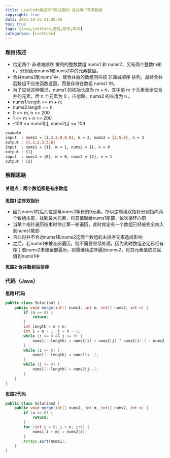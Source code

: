 ```yaml
---
title: LeetCode精选TOP面试题88.合并两个有序数组
copyright: true
data: 2021-10-25 21:00:00
toc: true
tags: [Java,LeetCode,数组,排序,面试]
categories: [LeetCode]
---
```

### 题目描述
+ 给定两个 非递减顺序 排列的整数数组 nums1 和 nums2，另有两个整数m和n，分别表示nums1和nums2中的元素数目。
+ 合并nums2到nums1中，使合并后的数组同样按 非递减顺序 排列。最终合并后数组不应由函数返回，而是存储在数组 nums1 中。
+ 为了应对这种情况，nums1 的初始长度为 m + n，其中前 m 个元素表示应合并的元素，后 n 个元素为 0 ，应忽略。nums2 的长度为 n 。
+ nums1.length == m + n; 
+ nums2.length == n
+ 0 <= m, n <= 200
+ 1 <= m + n <= 200
+ -109 <= nums1[i], nums2[j] <= 109

```bash
example
input  : nums1 = {1,2,3,0,0,0}, m = 3, nums2 = {2,5,6}, n = 3
output : {1,2,2,3,5,6}
input  : nums1 = {1}, m = 1, nums2 = {}, n = 0
output : {1}
input  : nums1 = {0}, m = 0, nums2 = {2}, n = 1
output : {2}
```
<!--more-->
### 解题思路
#### 关键点：两个数组都是有序数组

**思路1 逆序双指针**
+ 因为nums1的后几位是与nums2等长的0元素，所以逆序用双指针分别指向两个数组末尾，找到最大元素，将其值赋给nums1尾部，依次循环向前
+ 当某个指针遍历结束时停止第一轮遍历，此时肯定有一个数组已经被完全纳入到nums1尾部
+ 且此时并不会对nums1和nums2这两个数组的未排序元素造成影响
+ 之后，若nums1未被全部遍历，则不需要继续处理，因为此时数组必定已经有序；若nums2未被全部遍历，则需继续逆序遍历nums2，将其元素值依次赋值到nums1中

**思路2 合并数组后排序**

### 代码（Java）
**思路1代码**
```java
public class Solution1 {
    public void merge(int[] nums1, int m, int[] nums2, int n) {
        if (n == 0) {
            return;
        }
        int length = m + n;
        int i = m - 1, j = n - 1;
        while (i >= 0 && j >= 0) {
            nums1[--length] = nums1[i] > nums2[j] ? nums1[i--] : nums2[j--];
        }
        while (i >= 0) {
            nums1[--length] = nums1[i--];
        }
        while (j >= 0) {
            nums1[--length] = nums2[j--];
        }
    }
}
```
**思路2代码**
```java
public class Solution2 {
    public void merge(int[] nums1, int m, int[] nums2, int n) {
        if (n == 0) {
            return;
        }
        for (int i = 0; i < n; i++) {
            nums1[i + m] = nums2[i];
        }
        Arrays.sort(nums1);
    }
}
```